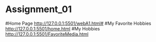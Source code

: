 # Assignment_01
#Home Page
http://127.0.0.1:5501/webA1.html#
#My Favorite Hobbies 
http://127.0.0.1:5501/home.html
#My Hobbies
http://127.0.0.1:5501/FavoriteMedia.html
